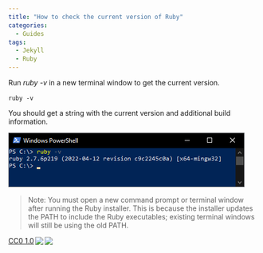 ```yaml
---
title: "How to check the current version of Ruby"
categories:
  - Guides
tags:
  - Jekyll
  - Ruby
---
```


Run *ruby -v* in a new terminal window to get the current version.

    ruby -v

You should get a string with the current version and additional build information.

![A screenshot of a PowerShell window showing the output of the ruby -v command](/assets/images/2022/2022-05-07-check-ruby-version/ruby-version-in-powershell.png)

> Note: You must open a new command prompt or terminal window after running the Ruby installer. This is because the installer updates the PATH to include the Ruby executables; existing terminal windows will still be using the old PATH.

<p xmlns:cc="http://creativecommons.org/ns#" xmlns:dct="http://purl.org/dc/terms/"><a href="http://creativecommons.org/publicdomain/zero/1.0?ref=chooser-v1" target="_blank" rel="license noopener noreferrer" style="display:inline-block;">CC0 1.0<img style="height:22px!important;margin-left:3px;vertical-align:text-bottom;" src="https://mirrors.creativecommons.org/presskit/icons/cc.svg?ref=chooser-v1"><img style="height:22px!important;margin-left:3px;vertical-align:text-bottom;" src="https://mirrors.creativecommons.org/presskit/icons/zero.svg?ref=chooser-v1">
